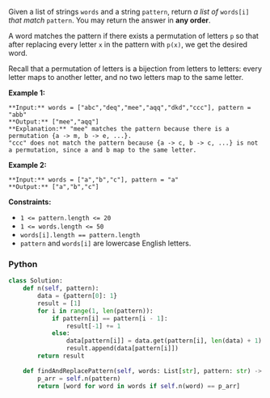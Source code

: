 Given a list of strings  `words`  and a string  `pattern`, return  _a list of_  `words[i]`  _that match_  `pattern`. You may return the answer in  **any order**.

A word matches the pattern if there exists a permutation of letters  `p`  so that after replacing every letter  `x`  in the pattern with  `p(x)`, we get the desired word.

Recall that a permutation of letters is a bijection from letters to letters: every letter maps to another letter, and no two letters map to the same letter.

**Example 1:**
```
**Input:** words = ["abc","deq","mee","aqq","dkd","ccc"], pattern = "abb"
**Output:** ["mee","aqq"]
**Explanation:** "mee" matches the pattern because there is a permutation {a -> m, b -> e, ...}. 
"ccc" does not match the pattern because {a -> c, b -> c, ...} is not a permutation, since a and b map to the same letter.
```

**Example 2:**
```
**Input:** words = ["a","b","c"], pattern = "a"
**Output:** ["a","b","c"]
```

**Constraints:**

- `1 <= pattern.length <= 20`
- `1 <= words.length <= 50`
- `words[i].length == pattern.length`
- `pattern`  and  `words[i]`  are lowercase English letters.


### Python
```python
class Solution:
    def n(self, pattern):
        data = {pattern[0]: 1}
        result = [1]
        for i in range(1, len(pattern)):
            if pattern[i] == pattern[i - 1]:
                result[-1] += 1
            else:
                data[pattern[i]] = data.get(pattern[i], len(data) + 1)
                result.append(data[pattern[i]])
        return result
    
    def findAndReplacePattern(self, words: List[str], pattern: str) -> List[str]:
        p_arr = self.n(pattern)
        return [word for word in words if self.n(word) == p_arr]
```